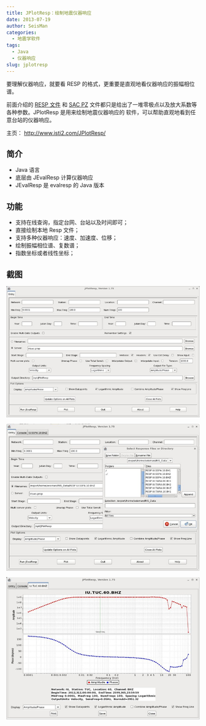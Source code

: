 ```yaml
---
title: JPlotResp：绘制地震仪器响应
date: 2013-07-19
author: SeisMan
categories:
  - 地震学软件
tags:
  - Java
  - 仪器响应
slug: jplotresp
---
```


要理解仪器响应，就要看 RESP 的格式，更重要是直观地看仪器响应的振幅相位谱。

前面介绍的 [RESP 文件](/simple-analysis-of-resp.html) 和 [SAC PZ](/simple-analysis-of-sac-pz.html)
文件都只是给出了一堆零极点以及放大系数等各种参数。JPlotResp 是用来绘制地震仪器响应的
软件，可以帮助直观地看到任意台站的仪器响应。

主页： <http://www.isti2.com/JPlotResp/>

<!--more-->

## 简介

-   Java 语言
-   底层由 JEvalResp 计算仪器响应
-   JEvalResp 是 evalresp 的 Java 版本

## 功能

-   支持在线查询，指定台网、台站以及时间即可；
-   直接绘制本地 Resp 文件；
-   支持多种仪器响应：速度、加速度、位移；
-   绘制振幅相位谱、复数谱；
-   指数坐标或者线性坐标；

## 截图

![JPlotResp 启动界面](/images/2013071901.jpg)

![读取本地RESP文件](/images/2013071902.jpg)

![绘制振幅响应谱](/images/2013071903.jpg)
